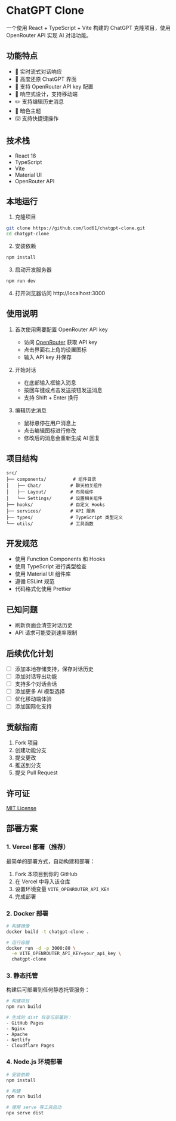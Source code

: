 # ChatGPT Clone

一个使用 React + TypeScript + Vite 构建的 ChatGPT 克隆项目，使用 OpenRouter API 实现 AI 对话功能。

## 功能特点

- 💬 实时流式对话响应
- 🎨 高度还原 ChatGPT 界面
- 🔑 支持 OpenRouter API key 配置
- 📱 响应式设计，支持移动端
- ✏️ 支持编辑历史消息
- 🌙 暗色主题
- ⌨️ 支持快捷键操作

## 技术栈

- React 18
- TypeScript
- Vite
- Material UI
- OpenRouter API

## 本地运行

1. 克隆项目

```bash
git clone https://github.com/lod61/chatgpt-clone.git
cd chatgpt-clone
```

2. 安装依赖

```bash
npm install
```

3. 启动开发服务器

```bash
npm run dev
```

4. 打开浏览器访问 http://localhost:3000

## 使用说明

1. 首次使用需要配置 OpenRouter API key

   - 访问 [OpenRouter](https://openrouter.ai/keys) 获取 API key
   - 点击界面右上角的设置图标
   - 输入 API key 并保存

2. 开始对话

   - 在底部输入框输入消息
   - 按回车键或点击发送按钮发送消息
   - 支持 Shift + Enter 换行

3. 编辑历史消息
   - 鼠标悬停在用户消息上
   - 点击编辑图标进行修改
   - 修改后的消息会重新生成 AI 回复

## 项目结构

```
src/
├── components/          # 组件目录
│   ├── Chat/           # 聊天相关组件
│   ├── Layout/         # 布局组件
│   └── Settings/       # 设置相关组件
├── hooks/              # 自定义 Hooks
├── services/           # API 服务
├── types/              # TypeScript 类型定义
└── utils/              # 工具函数
```

## 开发规范

- 使用 Function Components 和 Hooks
- 使用 TypeScript 进行类型检查
- 使用 Material UI 组件库
- 遵循 ESLint 规范
- 代码格式化使用 Prettier

## 已知问题

- 刷新页面会清空对话历史
- API 请求可能受到速率限制

## 后续优化计划

- [ ] 添加本地存储支持，保存对话历史
- [ ] 添加对话导出功能
- [ ] 支持多个对话会话
- [ ] 添加更多 AI 模型选择
- [ ] 优化移动端体验
- [ ] 添加国际化支持

## 贡献指南

1. Fork 项目
2. 创建功能分支
3. 提交更改
4. 推送到分支
5. 提交 Pull Request

## 许可证

[MIT License](LICENSE)

## 部署方案

### 1. Vercel 部署（推荐）

最简单的部署方式，自动构建和部署：

1. Fork 本项目到你的 GitHub
2. 在 Vercel 中导入该仓库
3. 设置环境变量 `VITE_OPENROUTER_API_KEY`
4. 完成部署

### 2. Docker 部署

```bash
# 构建镜像
docker build -t chatgpt-clone .

# 运行容器
docker run -d -p 3000:80 \
  -e VITE_OPENROUTER_API_KEY=your_api_key \
  chatgpt-clone
```

### 3. 静态托管

构建后可部署到任何静态托管服务：

```bash
# 构建项目
npm run build

# 生成的 dist 目录可部署到：
- GitHub Pages
- Nginx
- Apache
- Netlify
- Cloudflare Pages
```

### 4. Node.js 环境部署

```bash
# 安装依赖
npm install

# 构建
npm run build

# 使用 serve 等工具启动
npx serve dist
```
